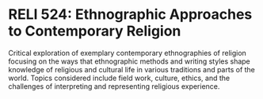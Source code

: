 # RELI 524: Ethnographic Approaches to Contemporary Religion

Critical exploration of exemplary contemporary ethnographies of religion focusing on the ways that ethnographic methods and writing styles shape knowledge of religious and cultural life in various traditions and parts of the world. Topics considered include field work, culture, ethics, and the challenges of interpreting and representing religious experience.